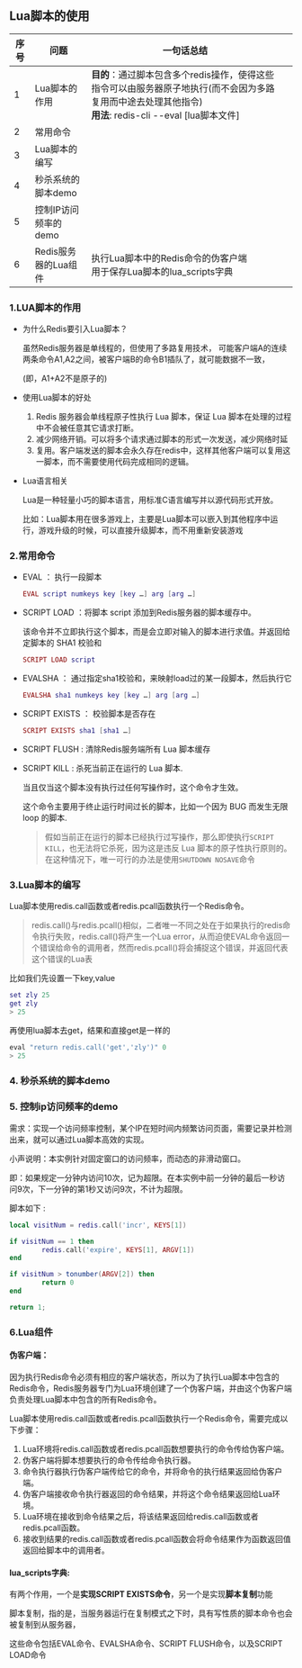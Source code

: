 ## Lua脚本的使用

| 序号 | 问题                 | 一句话总结                                                   |      |
| ---- | -------------------- | ------------------------------------------------------------ | ---- |
| 1    | Lua脚本的作用        | **目的**：通过脚本包含多个redis操作，使得这些指令可以由服务器原子地执行(而不会因为多路复用而中途去处理其他指令) <br>**用法**: redis-cli --eval  [lua脚本文件] |      |
| 2    | 常用命令             |                                                              |      |
| 3    | Lua脚本的编写        |                                                              |      |
| 4    | 秒杀系统的脚本demo   |                                                              |      |
| 5    | 控制IP访问频率的demo |                                                              |      |
| 6    | Redis服务器的Lua组件 | 执行Lua脚本中的Redis命令的伪客户端<br>用于保存Lua脚本的lua_scripts字典 |      |



### 1.LUA脚本的作用

- 为什么Redis要引入Lua脚本？

  虽然Redis服务器是单线程的，但使用了多路复用技术， 可能客户端A的连续两条命令A1,A2之间，被客户端B的命令B1插队了，就可能数据不一致，

  (即，A1+A2不是原子的)

- 使用Lua脚本的好处

  1. Redis 服务器会单线程原子性执行 Lua 脚本，保证 Lua 脚本在处理的过程中不会被任意其它请求打断。
  2. 减少网络开销。可以将多个请求通过脚本的形式一次发送，减少网络时延
  3. 复用。客户端发送的脚本会永久存在redis中，这样其他客户端可以复用这一脚本，而不需要使用代码完成相同的逻辑。

- Lua语言相关

  Lua是一种轻量小巧的脚本语言，用标准C语言编写并以源代码形式开放。

  比如：Lua脚本用在很多游戏上，主要是Lua脚本可以嵌入到其他程序中运行，游戏升级的时候，可以直接升级脚本，而不用重新安装游戏

  
### 2.常用命令

- EVAL  ： 执行一段脚本

  ```lua
  EVAL script numkeys key [key …] arg [arg …]
  ```

- SCRIPT LOAD  ：将脚本 script 添加到Redis服务器的脚本缓存中。

  该命令并不立即执行这个脚本，而是会立即对输入的脚本进行求值。并返回给定脚本的 SHA1 校验和

  ```lua
  SCRIPT LOAD script
  ```

- EVALSHA  ： 通过指定sha1校验和，来映射load过的某一段脚本，然后执行它

  ```lua
  EVALSHA sha1 numkeys key [key …] arg [arg …]
  ```

- SCRIPT EXISTS ： 校验脚本是否存在

  ```lua
  SCRIPT EXISTS sha1 [sha1 …]
  ```

- SCRIPT FLUSH :  清除Redis服务端所有 Lua 脚本缓存

- SCRIPT KILL :   杀死当前正在运行的 Lua 脚本.

  当且仅当这个脚本没有执行过任何写操作时，这个命令才生效。 

  这个命令主要用于终止运行时间过长的脚本，比如一个因为 BUG 而发生无限 loop 的脚本.

  > 假如当前正在运行的脚本已经执行过写操作，那么即使执行`SCRIPT KILL`，也无法将它杀死，因为这是违反 Lua 脚本的原子性执行原则的。在这种情况下，唯一可行的办法是使用`SHUTDOWN NOSAVE`命令

### 3.Lua脚本的编写

Lua脚本使用redis.call函数或者redis.pcall函数执行一个Redis命令。

> redis.call()与redis.pcall()相似，二者唯一不同之处在于如果执行的redis命令执行失败，redis.call()将产生一个Lua error，从而迫使EVAL命令返回一个错误给命令的调用者，然而redis.pcall()将会捕捉这个错误，并返回代表这个错误的Lua表

比如我们先设置一下key,value

```lua
set zly 25
get zly
> 25
```

再使用lua脚本去get，结果和直接get是一样的

```lua
eval "return redis.call('get','zly')" 0
> 25
```



### 4. 秒杀系统的脚本demo



### 5. 控制ip访问频率的demo

需求：实现一个访问频率控制，某个IP在短时间内频繁访问页面，需要记录并检测出来，就可以通过Lua脚本高效的实现。

小声说明：本实例针对固定窗口的访问频率，而动态的非滑动窗口。

即：如果规定一分钟内访问10次，记为超限。在本实例中前一分钟的最后一秒访问9次，下一分钟的第1秒又访问9次，不计为超限。 

脚本如下 : 

```lua
local visitNum = redis.call('incr', KEYS[1])

if visitNum == 1 then
        redis.call('expire', KEYS[1], ARGV[1])
end

if visitNum > tonumber(ARGV[2]) then
        return 0
end

return 1;
```



### 6.Lua组件

#### 伪客户端：

因为执行Redis命令必须有相应的客户端状态，所以为了执行Lua脚本中包含的Redis命令，Redis服务器专门为Lua环境创建了一个伪客户端，并由这个伪客户端负责处理Lua脚本中包含的所有Redis命令。

Lua脚本使用redis.call函数或者redis.pcall函数执行一个Redis命令，需要完成以下步骤：

1. Lua环境将redis.call函数或者redis.pcall函数想要执行的命令传给伪客户端。
2. 伪客户端将脚本想要执行的命令传给命令执行器。
3. 命令执行器执行伪客户端传给它的命令，并将命令的执行结果返回给伪客户端。
4. 伪客户端接收命令执行器返回的命令结果，并将这个命令结果返回给Lua环境。
5. Lua环境在接收到命令结果之后，将该结果返回给redis.call函数或者redis.pcall函数。
6. 接收到结果的redis.call函数或者redis.pcall函数会将命令结果作为函数返回值返回给脚本中的调用者。



#### lua_scripts字典:

有两个作用，一个是**实现SCRIPT EXISTS命令**，另一个是实现**脚本复制**功能

脚本复制，指的是，当服务器运行在复制模式之下时，具有写性质的脚本命令也会被复制到从服务器，

这些命令包括EVAL命令、EVALSHA命令、SCRIPT FLUSH命令，以及SCRIPT LOAD命令

